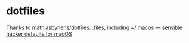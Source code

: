 # dotfiles

Thanks to [mathiasbynens/dotfiles: .files, including ~/.macos — sensible hacker defaults for macOS](https://github.com/mathiasbynens/dotfiles)
